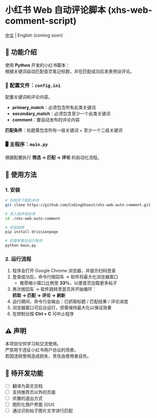 # 小红书 Web 自动评论脚本 (xhs-web-comment-script)  
[中文](./README.md) | English (coming soon)

## 📌 功能介绍
使用 **Python** 开发的小红书脚本：  
根据关键词自动匹配首页笔记标题，并在匹配成功后发表预设评论。  

### 🔧 配置文件：`config.ini`
配置关键词和评论内容。  

- **primary_match**：必须包含所有此类关键词  
- **secondary_match**：必须包含至少一个此类关键词  
- **comment**：要自动发布的评论内容  

**匹配条件**：标题需包含所有一级关键词 + 至少一个二级关键词  

### 🖥️ 主程序：`main.py`
根据配置执行 **筛选 → 匹配 → 评论** 的自动化流程。  


## 🚀 使用方法

### 1. 安装

```bash
# 将程序下载到本地
git clone https://github.com/CodingGhoost/xhs-web-auto-comment.git

# 进入程序根目录
cd ./xhs-web-auto-comment

# 安装依赖
pip install drissionpage

# 配置参数后运行程序
python main.py

```
### 2. 运行流程
1. 程序会打开 Google Chrome 浏览器，并提示扫码登录  
2. 登录成功后，命令行按回车 → 软件将最大化浏览器窗口  
   - 推荐缩小窗口比例至 **33%**，以便首页加载更多帖子  
3. 再次按回车 → 软件跳转至首页并开始循环：  
   **抓取 → 匹配 → 评论 → 刷新**  
4. 运行期间，命令行会输出：已抓取标题 / 匹配结果 / 评论进度  
5. 浏览器窗口可后台运行，但需保持最大化以保证效果  
6. 在控制台按 **Ctrl + C** 可中止程序  


## ⚠️ 声明
本项目仅供学习和交流使用。  
严禁用于违反小红书用户协议的场景。  
若因违规使用造成损失，责任由使用者自负。  


## 📌 待开发功能
- [ ] 翻译为英文文档  
- [ ] 支持推荐页以外的页面  
- [ ] 优雅的退出方式  
- [ ] 图形化用户界面 (GUI)  
- [ ] 通过识别帖子图片文字进行匹配  
